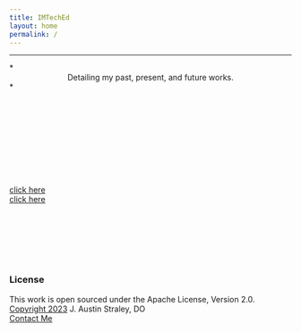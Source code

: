 ```yaml
---
title: IMTechEd
layout: home
permalink: /
---
```


<hr>
*<center>Detailing my past, present, and future works.</center>*
<br>
<br>
<br>
<br>
<br>
<br>
<br>
<br>
<br>
<br>


[click here][2]<br>
[click here][3]
<br>
<br>
<br>
<br>
<br>
<br>
<br>


### License
This work is open sourced under the Apache License, Version 2.0. <br>
[Copyright 2023][1] J. Austin Straley, DO <br>
[Contact Me](mailto:imteched@gmail.com)<br>

[1]: /pages/disclaimer/
[2]: /posts/login/
[3]: /index/

